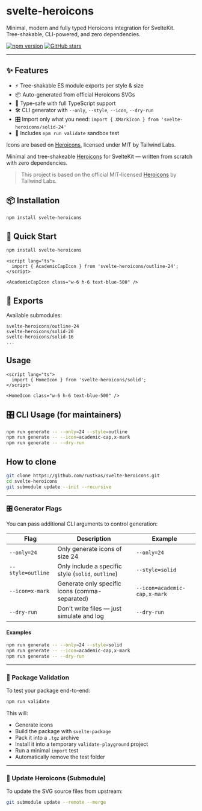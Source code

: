 # svelte-heroicons

Minimal, modern and fully typed Heroicons integration for SvelteKit.  
Tree-shakable, CLI-powered, and zero dependencies.

[![npm version](https://img.shields.io/npm/v/svelte-heroicons.svg?style=flat&color=green)](https://www.npmjs.com/package/@rustkas/@rustkas/svelte-heroicons)
[![GitHub stars](https://img.shields.io/github/stars/rustkas/svelte-heroicons?style=social)](https://github.com/rustkas/svelte-heroicons)

---

## ✨ Features

- ⚡ Tree-shakable ES module exports per style & size
- 📦 Auto-generated from official Heroicons SVGs
- 🧠 Type-safe with full TypeScript support
- 🛠 CLI generator with `--only`, `--style`, `--icon`, `--dry-run`
- 🎛 Import only what you need: `import { XMarkIcon } from 'svelte-heroicons/solid-24'`
- 🧪 Includes `npm run validate` sandbox test

Icons are based on [Heroicons](https://github.com/tailwindlabs/heroicons), licensed under MIT by Tailwind Labs.

Minimal and tree-shakeable [Heroicons](https://heroicons.com) for SvelteKit — written from scratch with zero dependencies.

> This project is based on the official MIT-licensed [Heroicons](https://github.com/tailwindlabs/heroicons) by Tailwind Labs.

## 📦 Installation

```bash
npm install svelte-heroicons
```

## 🚀 Quick Start

```bash
npm install svelte-heroicons
```

```svelte
<script lang="ts">
  import { AcademicCapIcon } from 'svelte-heroicons/outline-24';
</script>

<AcademicCapIcon class="w-6 h-6 text-blue-500" />
```

## 📁 Exports

Available submodules:

```
svelte-heroicons/outline-24
svelte-heroicons/solid-20
svelte-heroicons/solid-16
...
```


## Usage

```svelte
<script lang="ts">
  import { HomeIcon } from 'svelte-heroicons/solid';
</script>

<HomeIcon class="w-6 h-6 text-blue-500" />
```


## 🎛 CLI Usage (for maintainers)

```bash
npm run generate -- --only=24 --style=outline
npm run generate -- --icon=academic-cap,x-mark
npm run generate -- --dry-run
```

## How to clone
```bash
git clone https://github.com/rustkas/svelte-heroicons.git
cd svelte-heroicons
git submodule update --init --recursive
```

---

### 🎛 Generator Flags

You can pass additional CLI arguments to control generation:

| Flag              | Description                                      | Example                                |
|-------------------|--------------------------------------------------|----------------------------------------|
| `--only=24`       | Only generate icons of size 24                   | `--only=24`                            |
| `--style=outline` | Only include a specific style (`solid`, `outline`) | `--style=solid`                        |
| `--icon=x-mark`   | Generate only specific icons (comma-separated)  | `--icon=academic-cap,x-mark`          |
| `--dry-run`       | Don't write files — just simulate and log       | `--dry-run`                            |

#### Examples

```bash
npm run generate -- --only=24 --style=solid
npm run generate -- --icon=academic-cap,x-mark
npm run generate -- --dry-run
```

---

### 🧪 Package Validation

To test your package end-to-end:

```bash
npm run validate
```

This will:

- Generate icons
- Build the package with `svelte-package`
- Pack it into a `.tgz` archive
- Install it into a temporary `validate-playground` project
- Run a minimal `import` test
- Automatically remove the test folder

---

### 📁 Update Heroicons (Submodule)

To update the SVG source files from upstream:

```bash
git submodule update --remote --merge
```

